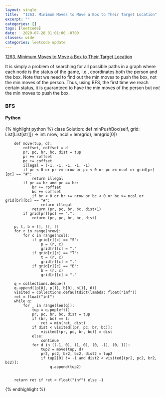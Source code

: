 ```yaml
---
layout: single
title:  "1263. Minimum Moves to Move a Box to Their Target Location"
excerpt: ""
categories: []
tags: [leetcode]
date:   2020-07-28 01:01:00 -0700
classes: wide
categories: leetcode update
---
```


[1263. Minimum Moves to Move a Box to Their Target Location](https://leetcode.com/problems/minimum-moves-to-move-a-box-to-their-target-location/)

It is simply a problem of searching for all possible paths in a graph where each node is the status of the game, i.e., coordinates both the person and the box. Note that we need to find out the min moves to push the box, not the min moves of the person. Thus, using BFS, the first time we reach certain status, it is guaranteed to have the min moves of the person but *not* the min moves to push the box.

### BFS

#### Python

{% highlight python %}
class Solution:
    def minPushBox(self, grid: List[List[str]]) -> int:
        nrow, ncol = len(grid), len(grid[0])
        
        def move(tup, d):
            roffset, coffset = d
            pr, pc, br, bc, dist = tup
            pr += roffset
            pc += coffset
            illegal = (-1, -1, -1, -1, -1)
            if pr < 0 or pr >= nrow or pc < 0 or pc >= ncol or grid[pr][pc] == "#":
                return illegal
            if pr == br and pc == bc:
                br += roffset
                bc += coffset
                if br < 0 or br >= nrow or bc < 0 or bc >= ncol or grid[br][bc] == "#":
                    return illegal
                return (pr, pc, br, bc, dist+1)
            if grid[pr][pc] == ".":
                return (pr, pc, br, bc, dist)
        
        p, t, b = [], [], []
        for r in range(nrow):
            for c in range(ncol):
                if grid[r][c] == "S":
                    p = (r, c)
                    grid[r][c] = "."
                if grid[r][c] == "T":
                    t = (r, c)
                    grid[r][c] = "."
                if grid[r][c] == "B":
                    b = (r, c)
                    grid[r][c] = "."
        
        q = collections.deque()
        q.append((p[0], p[1], b[0], b[1], 0))
        visited = collections.defaultdict(lambda: float("inf"))
        ret = float("inf")
        while q:
            for _ in range(len(q)):
                tup = q.popleft()
                pr, pc, br, bc, dist = tup
                if (br, bc) == t:
                    ret = min(ret, dist)
                if dist < visited[(pr, pc, br, bc)]:
                    visited[(pr, pc, br, bc)] = dist
                else:
                    continue
                for d in ((-1, 0), (1, 0), (0, -1), (0, 1)):
                    tup2 = move(tup, d)
                    pr2, pc2, br2, bc2, dist2 = tup2
                    if tup2[0] != -1 and dist2 < visited[(pr2, pc2, br2, bc2)]:
                        q.append(tup2)
                    
        
        return ret if ret < float("inf") else -1
           
{% endhighlight %}

